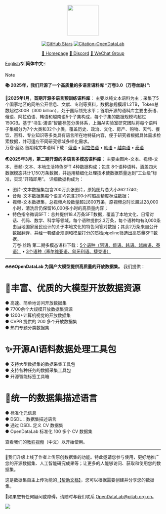 <div align="center">
<p style="text-align: center;">
  <img src="https://github.com/opendatalab/opendatalab-datasets/blob/main/%E9%A1%B6%E4%BC%9A%E9%A1%B6%E5%88%8A%E6%95%B0%E6%8D%AE%E9%9B%86/ECCV/img/Datalab_Logo_2230x580.png?raw=true" height="100" style="display: block; margin-left: auto; margin-right: auto;">
  <br>
  <a href="https://github.com/opendatalab?tab=stars">
  <img  alt="GitHub Stars" src="https://img.shields.io/github/stars/opendatalab?style=social" /><a/>
  <a href="https://arxiv.org/abs/2407.13773">
  <img alt="Citation-OpenDataLab"src="https://img.shields.io/badge/Citation-OpenDataLab-red?logo=arxiv"  />
  </a>
  
  <a href="https://opendatalab.com/">🏡 Homepage</a>
</a>
  <a href="https://discord.gg/Tdedn9GTXq">👋 Discord</a>
</a>
  <a href="https://mineru.space/common/qun/?qid=362634">💬 WeChat Group</a>
</a>
</p>
</div>

[English](https://github.com/opendatalab)🌎|**简体中文**🀄

> [!NOTE] 
><b> 📚 2025年，我们开源了一个高质量的多语言语料库 “万卷3.0（万卷丝路）”:</b>
> <br>
> <br>
>**🧾2025年1月，首期开源多语言预训练语料库**：
> 主要以纯文本语料为主；采集了5个国家地区的网络公开信息、文献、专利等资料，数据总规模超1.2TB，Token总数超过300B（300 billion），处于国际领先水平；首期开源的语料库主要由泰语、俄语、阿拉伯语、韩语和越南语5个子集构成，每个子集的数据规模均超过150GB。基于“书生·浦语”智能标签分类体系，上海AI实验室研究团队将每个语料子集细分为7个大类和32个小类，覆盖历史、政治、文化、房产、购物、天气、餐饮、百科、专业知识等多类具有语言所在地特征内容，便于研究者根据具体需求检索数据，并可适应不同研究领域多样化需求。
> <br>
> 万卷·丝路 首期纯文本语料下载：[俄语](https://opendatalab.com/OpenDataLab/WanJuan-Russian) • [阿拉伯语](https://opendatalab.com/OpenDataLab/WanJuan-Arabic) • [韩语](https://opendatalab.com/OpenDataLab/WanJuan-Korean) • [越南语](https://opendatalab.com/OpenDataLab/WanJuan-Vietnamese) •  [泰语](https://opendatalab.com/OpenDataLab/WanJuan-Thai) 
><br>
><br>
> **🌏2025年3月，第二期开源的多语言多模态语料库**：
> 主要由图片-文本、视频-文本、音频-文本、本地生活特色SFT 4种数据构成；包含 8个语种语料，涵盖四大数据模态共计1,150万条数据，并运用精细化处理技术使数据质量达到“工业级”标准，实现“开箱即用”。
>详细数据构成为：
>- 图片-文本数据集包含200万余张图片，原始图片总大小362.174G;
>- 音频-文本数据集每个语言均包含200小时超高精度标注数据；
>- 视频-文本数据集，总视频片段数量超过800万条，原视频总时长超过28,000小时，清洗后仍保留16,000多小时的高质量内容；
>- 特色指令微调SFT：总共提供18.4万条SFT数据，覆盖了本地文化、日常对话、代码、数学、科学等领域。每个语种提供2.3万条，每个语种均有3,000条由当地国家居民设计的关于本地文化的特色问答对数据；其余2万条来自公开数据翻译，并经一套结合规则和模型打分的质检pipeline筛选出高质量SFT数据。
> <br>万卷·丝路 第二期多模态语料下载：[5个语种（阿语、俄语、韩语、越南语、泰语）](https://opendatalab.com/OpenDataLab/WanJuanSiLu2O) • [3个语种（塞尔维亚语、匈牙利语、捷克语）](https://opendatalab.com/OpenDataLab/WanJuanSiLu2)

---
**🔥🔥🔥OpenDataLab 为国产大模型提供高质量的开放数据集。** 我们提供：

# 🌟丰富、优质的大模型开放数据资源
● 高速、简单地访问开放数据集  
● 7700余个大规模开放数据集资源  
● 1200+计算机视觉的开放数据集  
● CVPR 提供的 200 多个开放数据集  
● 热门专题分类数据集

# ✨开源AI语料数据处理工具包
● 支持大型数据集的数据采集工具包  
● 支持各种任务的数据采集工具包  
● 开源智能标签工具箱


# 💫统一的数据集描述语言
● 标准化元信息  
● DSDL：数据集描述语言  
● 通过 DSDL 定义 CV 数据集  
● OpenDataLab 标准化 100 多个 CV 数据集

查看我们的[教程视频](https://www.youtube.com/watch?v=LjbRt7uddyw)（中文）以开始使用。

---

📣我们升级上线了作者上传原创数据集的功能。特此邀请您参与使用，更好地推广您的开源数据集、人工智能研究成果等；让更多的人能够访问、获取和使用您的数据集。

这是数据集自主上传功能的[【帮助文档】](https://github.com/opendatalab/opendatalab-datasets/blob/main/%E5%B8%AE%E5%8A%A9%E6%96%87%E6%A1%A3.md)，您可以根据需要创建并分享您的数据集。

📧如果您有任何疑问或障碍，请随时与我们联系  <a href="mailto:OpenDataLab@pjlab.org.cn">OpenDataLab@pjlab.org.cn</a>。

[![](https://mmbiz.qpic.cn/sz_mmbiz_png/7yjDpC9UfD6e5eWSibnQrIropE0SAlKp9VMDyx12T8s3B9Ziam6UEun6NmRk9082qlSyFVDEcnMvbxIoEpcykNWw/640?wx_fmt=png&wxfrom=5&wx_lazy=1&wx_co=1)](https://opendatalab.com/create?source=R2l0aHVi)

